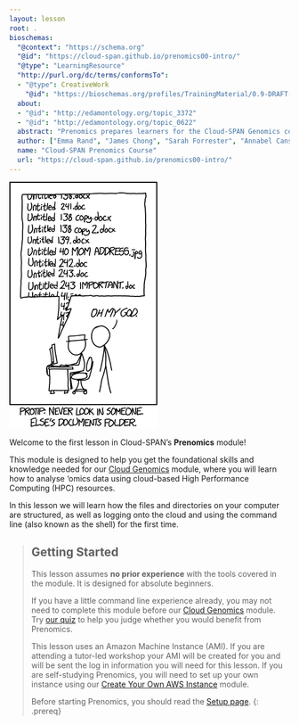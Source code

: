 ```yaml
---
layout: lesson
root: .
bioschemas:
  "@context": "https://schema.org"
  "@id": "https://cloud-span.github.io/prenomics00-intro/"
  "@type": "LearningResource"
  "http://purl.org/dc/terms/conformsTo":
  - "@type": CreativeWork
    "@id": "https://bioschemas.org/profiles/TrainingMaterial/0.9-DRAFT-2020_12_08/"
  about:
  - "@id": "http://edamontology.org/topic_3372"
  - "@id": "http://edamontology.org/topic_0622"
  abstract: "Prenomics prepares learners for the Cloud-SPAN Genomics course. It teaches the basics of command-line programming, including: (1) file directory structure, (2) use of command-line utilities to connect to and use cloud computing and storage resources and (3) basic shell commands for file navigation and basic script writing."
  author: ["Emma Rand", "James Chong", "Sarah Forrester", "Annabel Cansdale", "Jorge Buenabad-Chavez", "Evelyn Greeves"]
  name: "Cloud-SPAN Prenomics Course"
  url: "https://cloud-span.github.io/prenomics00-intro/"
---
```

![A comic figure is looking over the shoulder of another and is shocked by a list of files with names like 'Untitled 138 copy.docx' and 'Untitled 243.doc'. Caption: 'Protip: Never look in someone else's documents folder'.](fig/xkcd-comic-file-names.png)

Welcome to the first lesson in Cloud-SPAN’s **Prenomics** module!

This module is designed to help you get the foundational skills and knowledge needed for our [Cloud Genomics](https://cloud-span.github.io/genomics01-intro/) module, where you will learn how to analyse ‘omics data using cloud-based High Performance Computing (HPC) resources.

In this lesson we will learn how the files and directories on your computer are structured, as well as logging onto the cloud and using the command line (also known as the shell) for the first time. 


> ## Getting Started
>
> This lesson assumes **no prior experience** with the tools covered in the module. It is designed for absolute beginners.
>
> If you have a little command line experience already, you may not need to complete this module before our [Cloud Genomics](https://cloud-span.github.io/genomics01-intro/) module. Try [our quiz](https://shiny.york.ac.uk/er13/prenomics-quiz/#section-some-general-questions) to help you judge whether you would benefit from Prenomics.
>
> This lesson uses an Amazon Machine Instance (AMI). If you are attending a tutor-led workshop your AMI will be created for you and will be sent the log in information you will need for this lesson. If you are self-studying Prenomics, you will need to set up your own instance using our [Create Your Own AWS Instance](https://cloud-span.github.io/create-aws-instance-0-overview/) module.
> 
> Before starting Prenomics, you should read the [Setup page](https://cloud-span.github.io/prenomics01-file-directories/setup.html). 
{: .prereq}
